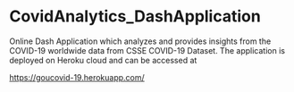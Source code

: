 # CovidAnalytics_DashApplication
Online Dash Application which analyzes and provides insights from the COVID-19 worldwide data from CSSE COVID-19 Dataset.
The application is deployed on Heroku cloud and can be accessed at 

https://goucovid-19.herokuapp.com/
